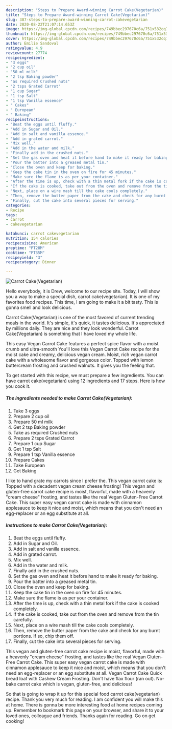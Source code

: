 ```yaml
---
description: "Steps to Prepare Award-winning Carrot Cake(Vegetarian)"
title: "Steps to Prepare Award-winning Carrot Cake(Vegetarian)"
slug: 387-steps-to-prepare-award-winning-carrot-cakevegetarian
date: 2020-08-22T21:07:14.653Z
image: https://img-global.cpcdn.com/recipes/749bbec297670c6a/751x532cq70/carrot-cakevegetarian-recipe-main-photo.jpg
thumbnail: https://img-global.cpcdn.com/recipes/749bbec297670c6a/751x532cq70/carrot-cakevegetarian-recipe-main-photo.jpg
cover: https://img-global.cpcdn.com/recipes/749bbec297670c6a/751x532cq70/carrot-cakevegetarian-recipe-main-photo.jpg
author: Emilie Sandoval
ratingvalue: 4.9
reviewcount: 27774
recipeingredient:
- "3 eggs"
- "2 cup oil"
- "50 ml milk"
- "2 tsp Baking powder"
- "as required Crushed nuts"
- "2 tsps Grated Carrot"
- "1 cup Sugar"
- "1 tsp Salt"
- "1 tsp Vanilla essence"
- " Cakes"
- " European"
- " Baking"
recipeinstructions:
- "Beat the eggs until fluffy."
- "Add in Sugar and Oil."
- "Add in salt and vanilla essence."
- "Add in grated carrot."
- "Mix well."
- "Add in the water and milk."
- "Finally add in the crushed nuts."
- "Set the gas oven and heat it before hand to make it ready for baking."
- "Pour the batter into a greased metal tin."
- "Close the oven and keep for baking."
- "Keep the cake tin in the oven on fire for 45 minutes."
- "Make sure the flame is as per your container."
- "After the time is up, check with a thin metal fork if the cake is cooked completely."
- "If the cake is cooked, take out from the oven and remove from the tin carefully."
- "Next, place on a wire mash till the cake cools completely."
- "Then, remove the butter paper from the cake and check for any burnt portions. If so, chip them off."
- "Finally, cut the cake into several pieces for serving."
categories:
- Recipe
tags:
- carrot
- cakevegetarian

katakunci: carrot cakevegetarian 
nutrition: 154 calories
recipecuisine: American
preptime: "PT28M"
cooktime: "PT35M"
recipeyield: "3"
recipecategory: Dinner

---
```



![Carrot Cake(Vegetarian)](https://img-global.cpcdn.com/recipes/749bbec297670c6a/751x532cq70/carrot-cakevegetarian-recipe-main-photo.jpg)

Hello everybody, it is Drew, welcome to our recipe site. Today, I will show you a way to make a special dish, carrot cake(vegetarian). It is one of my favorites food recipes. This time, I am going to make it a bit tasty. This is gonna smell and look delicious.

Carrot Cake(Vegetarian) is one of the most favored of current trending meals in the world. It's simple, it's quick, it tastes delicious. It's appreciated by millions daily. They are nice and they look wonderful. Carrot Cake(Vegetarian) is something that I have loved my whole life.

This easy Vegan Carrot Cake features a perfect spice flavor with a moist crumb and ultra-smooth You&#39;ll love this Vegan Carrot Cake recipe for the moist cake and creamy, delicious vegan cream. Moist, rich vegan carrot cake with a wholesome flavor and gorgeous color. Topped with lemon buttercream frosting and crushed walnuts. It gives you the feeling that.


To get started with this recipe, we must prepare a few ingredients. You can have carrot cake(vegetarian) using 12 ingredients and 17 steps. Here is how you cook it.

<!--inarticleads1-->

##### The ingredients needed to make Carrot Cake(Vegetarian):

1. Take 3 eggs
1. Prepare 2 cup oil
1. Prepare 50 ml milk
1. Get 2 tsp Baking powder
1. Take as required Crushed nuts
1. Prepare 2 tsps Grated Carrot
1. Prepare 1 cup Sugar
1. Get 1 tsp Salt
1. Prepare 1 tsp Vanilla essence
1. Prepare  Cakes
1. Take  European
1. Get  Baking


I like to hand grate my carrots since I prefer the. This vegan carrot cake is: Topped with a decadent vegan cream cheese frosting! This vegan and gluten-free carrot cake recipe is moist, flavorful, made with a heavenly &#34;cream cheese&#34; frosting, and tastes like the real Vegan Gluten-Free Carrot Cake. This super easy vegan carrot cake is made with cinnamon applesauce to keep it nice and moist, which means that you don&#39;t need an egg-replacer or an egg substitute at all. 

<!--inarticleads2-->

##### Instructions to make Carrot Cake(Vegetarian):

1. Beat the eggs until fluffy.
1. Add in Sugar and Oil.
1. Add in salt and vanilla essence.
1. Add in grated carrot.
1. Mix well.
1. Add in the water and milk.
1. Finally add in the crushed nuts.
1. Set the gas oven and heat it before hand to make it ready for baking.
1. Pour the batter into a greased metal tin.
1. Close the oven and keep for baking.
1. Keep the cake tin in the oven on fire for 45 minutes.
1. Make sure the flame is as per your container.
1. After the time is up, check with a thin metal fork if the cake is cooked completely.
1. If the cake is cooked, take out from the oven and remove from the tin carefully.
1. Next, place on a wire mash till the cake cools completely.
1. Then, remove the butter paper from the cake and check for any burnt portions. If so, chip them off.
1. Finally, cut the cake into several pieces for serving.


This vegan and gluten-free carrot cake recipe is moist, flavorful, made with a heavenly &#34;cream cheese&#34; frosting, and tastes like the real Vegan Gluten-Free Carrot Cake. This super easy vegan carrot cake is made with cinnamon applesauce to keep it nice and moist, which means that you don&#39;t need an egg-replacer or an egg substitute at all. Vegan Carrot Cake Quick bread loaf with Cashew Cream Frosting. Don&#39;t have flax flour (ran out). No-bake carrot cake which is vegan, gluten-free, and delicious! 

So that is going to wrap it up for this special food carrot cake(vegetarian) recipe. Thank you very much for reading. I am confident you will make this at home. There is gonna be more interesting food at home recipes coming up. Remember to bookmark this page on your browser, and share it to your loved ones, colleague and friends. Thanks again for reading. Go on get cooking!
